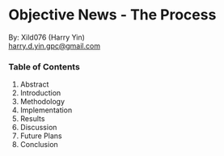 # Objective News - The Process
By: Xild076 (Harry Yin)\
harry.d.yin.gpc@gmail.com

### Table of Contents
1. Abstract
2. Introduction
3. Methodology
4. Implementation
5. Results
6. Discussion
7. Future Plans
8. Conclusion